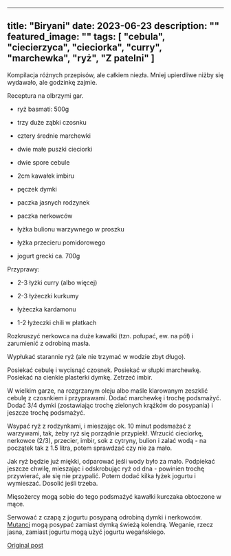 
---
title: "Biryani"
date: 2023-06-23
description: ""
featured_image: ""
tags: [ "cebula", "ciecierzyca", "cieciorka", "curry", "marchewka", "ryż", "Z patelni" ]
---

<!-- Number 51 -->

Kompilacja różnych przepisów, ale całkiem niezła. Mniej upierdliwe niżby się wydawało, ale godzinkę zajmie.

Receptura na olbrzymi gar.



 * ryż basmati: 500g

 * trzy duże ząbki czosnku

 * cztery średnie marchewki

 * dwie małe puszki cieciorki

 * dwie spore cebule

 * 2cm kawałek imbiru

 * pęczek dymki

 * paczka jasnych rodzynek

 * paczka nerkowców

 * łyżka bulionu warzywnego w proszku

 * łyżka przecieru pomidorowego

 * jogurt grecki ca. 700g


Przyprawy:



 * 2-3 łyżki curry (albo więcej)

 * 2-3 łyżeczki kurkumy

 * łyżeczka kardamonu

 * 1-2 łyżeczki chili w płatkach


Rozkruszyć nerkowca na duże kawałki (tzn. połupać, ew. na pół) i zarumienić z odrobiną masła.

Wypłukać starannie ryż (ale nie trzymać w wodzie zbyt długo).

Posiekać cebulę i wycisnąć czosnek. Posiekać w słupki marchewkę. Posiekać na cienkie plasterki dymkę. Zetrzeć imbir.

W wielkim garze, na rozgrzanym oleju albo maśle klarowanym zeszklić cebulę z czosnkiem i przyprawami. Dodać marchewkę i trochę podsmażyć. Dodać 3/4 dymki (zostawiając trochę zielonych krążków do posypania) i jeszcze trochę podsmażyć.

Wsypać ryż z rodzynkami, i mieszając ok. 10 minut podsmażać z warzywami, tak, żeby ryż się porządnie przypiekł. Wrzucić cieciorkę, nerkowce (2/3), przecier, imbir, sok z cytryny, bulion i zalać wodą - na początek tak z 1.5 litra, potem sprawdzać czy nie za mało.

Jak ryż będzie już miękki, odparować jeśli wody było za mało. Podpiekać jeszcze chwilę, mieszając i odskrobując ryż od dna - powinien trochę przywierać, ale się nie przypalić. Potem dodać kilka łyżek jogurtu i wymieszać. Dosolić jeśli trzeba.

Mięsożercy mogą sobie do tego podsmażyć kawałki kurczaka obtoczone w mące.

Serwować z czapą z jogurtu posypaną odrobiną dymki i nerkowców. [Mutanci](https://flavourjournal.biomedcentral.com/articles/10.1186/2044-7248-1-22) mogą posypać zamiast dymką świeżą kolendrą. Weganie, rzecz jasna, zamiast jogurtu mogą użyć jogurtu wegańskiego.



[Original post](https://statystycznakuchnia.wordpress.com/2023/06/23/biryani/)


